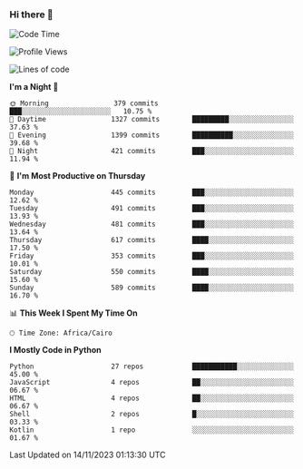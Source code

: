 ### Hi there 👋

<!--
**AMR-KELEG/AMR-KELEG** is a ✨ _special_ ✨ repository because its `README.md` (this file) appears on your GitHub profile.

Here are some ideas to get you started:

- 🔭 I’m currently working on ...
- 🌱 I’m currently learning ...
- 👯 I’m looking to collaborate on ...
- 🤔 I’m looking for help with ...
- 💬 Ask me about ...
- 📫 How to reach me: ...
- 😄 Pronouns: ...
- ⚡ Fun fact: ...
-->

<!--START_SECTION:waka-->
![Code Time](http://img.shields.io/badge/Code%20Time-0%20secs-blue)

![Profile Views](http://img.shields.io/badge/Profile%20Views-0-blue)

![Lines of code](https://img.shields.io/badge/From%20Hello%20World%20I%27ve%20Written-20.7%20million%20lines%20of%20code-blue)

**I'm a Night 🦉** 

```text
🌞 Morning                379 commits         ███░░░░░░░░░░░░░░░░░░░░░░   10.75 % 
🌆 Daytime                1327 commits        █████████░░░░░░░░░░░░░░░░   37.63 % 
🌃 Evening                1399 commits        ██████████░░░░░░░░░░░░░░░   39.68 % 
🌙 Night                  421 commits         ███░░░░░░░░░░░░░░░░░░░░░░   11.94 % 
```
📅 **I'm Most Productive on Thursday** 

```text
Monday                   445 commits         ███░░░░░░░░░░░░░░░░░░░░░░   12.62 % 
Tuesday                  491 commits         ███░░░░░░░░░░░░░░░░░░░░░░   13.93 % 
Wednesday                481 commits         ███░░░░░░░░░░░░░░░░░░░░░░   13.64 % 
Thursday                 617 commits         ████░░░░░░░░░░░░░░░░░░░░░   17.50 % 
Friday                   353 commits         ███░░░░░░░░░░░░░░░░░░░░░░   10.01 % 
Saturday                 550 commits         ████░░░░░░░░░░░░░░░░░░░░░   15.60 % 
Sunday                   589 commits         ████░░░░░░░░░░░░░░░░░░░░░   16.70 % 
```


📊 **This Week I Spent My Time On** 

```text
🕑︎ Time Zone: Africa/Cairo
```

**I Mostly Code in Python** 

```text
Python                   27 repos            ███████████░░░░░░░░░░░░░░   45.00 % 
JavaScript               4 repos             ██░░░░░░░░░░░░░░░░░░░░░░░   06.67 % 
HTML                     4 repos             ██░░░░░░░░░░░░░░░░░░░░░░░   06.67 % 
Shell                    2 repos             █░░░░░░░░░░░░░░░░░░░░░░░░   03.33 % 
Kotlin                   1 repo              ░░░░░░░░░░░░░░░░░░░░░░░░░   01.67 % 
```




 Last Updated on 14/11/2023 01:13:30 UTC
<!--END_SECTION:waka-->
